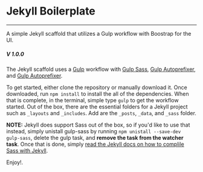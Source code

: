 # Jekyll Boilerplate
---

A simple Jekyll scaffold that utilizes a Gulp workflow with Boostrap for the UI.

##### V 1.0.0

The Jekyll scaffold uses a [Gulp](https://github.com/gulpjs/gulp) workflow  with [Gulp Sass](https://github.com/dlmanning/gulp-sass), [Gulp Autoprefixer](https://github.com/sindresorhus/gulp-autoprefixer), and [Gulp Autoprefixer](https://github.com/BrowserSync/browser-sync).

To get started, either clone the repository or manually download it. Once downloaded, run ``` npm install ``` to install the all of the dependencies. When that is complete, in the terminal, simple type ```gulp``` to get the workflow started. Out of the box, there are the essential folders for a Jekyll project such as ```_layouts``` and ```_includes```. Add are the ```_posts```, ```_data```, and ```_sass``` folder.

__NOTE:__ Jekyll does support Sass out of the box, so if you'd like to use that instead, simply unistall gulp-sass by running ```npm unistall --save-dev gulp-sass```, delete the gulp task, and __remove the task from the watcher task__. Once that is done, simply [read the Jekyll docs on how to complile Sass with Jekyll](https://jekyllrb.com/docs/assets/).


Enjoy!.

